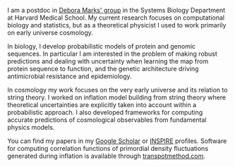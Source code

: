 
<br><br>

I am a postdoc in [Debora Marks' group](https://marks.hms.harvard.edu/) in the Systems Biology Department at Harvard Medical School. My current research focuses on computational biology and statistics, but as a theoretical physicist I used to work primarily on early universe cosmology. 

In biology, I develop probabilistic models of protein and genomic sequences. In particular I am interested in the problem of making robust predictions and dealing with uncertainty when learning the map from protein sequence to function, and the genetic architecture driving antimicrobial resistance and epidemiology.

In cosmology my work focuses on the very early universe and its relation to string theory. I worked on inflation model building from string theory where theoretical uncertainties are explicitly taken into account within a probabilistic approach. I also developed frameworks for computing accurate predictions of cosmological observables from fundamental physics models. 

You can find my papers in my [Google Scholar](https://scholar.google.com/citations?user=Ue5LxsIAAAAJ&hl=en) or [INSPIRE](http://inspirehep.net/author/profile/Mafalda.Dias.1) profiles. Software for computing correlation functions of primordial density fluctuations generated during inflation is available through [transpotmethod.com](https://transportmethod.com/).

<!--Prior to Harvard, I worked at the theory group at DESY in Hamburg and the Astronomy Center at Sussex University, where I also did my PhD under the supervision of Prof. Andrew Liddle. You can see my CV -->
